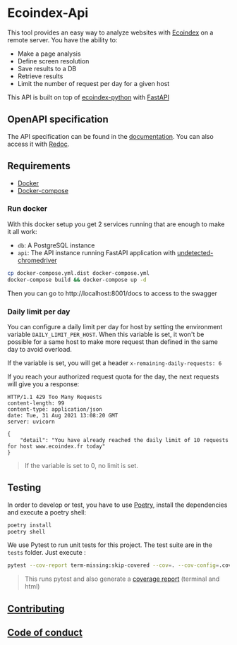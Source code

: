# Ecoindex-Api

This tool provides an easy way to analyze websites with [Ecoindex](http://www.ecoindex.fr) on a remote server. You have the ability to:

- Make a page analysis
- Define screen resolution
- Save results to a DB
- Retrieve results
- Limit the number of request per day for a given host

This API is built on top of [ecoindex-python](https://pypi.org/project/ecoindex/) with [FastAPI](https://fastapi.tiangolo.com/)

## OpenAPI specification

The API specification can be found in the [documentation](docs/openapi.json). You can also access it with [Redoc](https://redocly.github.io/redoc/?url=https://raw.githubusercontent.com/cnumr/ecoindex_api/main/docs/openapi.json).

## Requirements

- [Docker](https://www.docker.com/)
- [Docker-compose](https://docs.docker.com/compose/)

### Run docker

With this docker setup you get 2 services running that are enough to make it all work:

- `db`: A PostgreSQL instance
- `api`: The API instance running FastAPI application with [undetected-chromedriver](https://github.com/ultrafunkamsterdam/undetected-chromedriver)

```bash
cp docker-compose.yml.dist docker-compose.yml
docker-compose build && docker-compose up -d
```

Then you can go to http://localhost:8001/docs to access to the swagger

### Daily limit per day

You can configure a daily limit per day for host by setting the environment variable `DAILY_LIMIT_PER_HOST`. When this variable is set, it won't be possible for a same host to make more request than defined in the same day to avoid overload.

If the variable is set, you will get a header `x-remaining-daily-requests: 6`

If you reach your authorized request quota for the day, the next requests will give you a response:

```http
HTTP/1.1 429 Too Many Requests
content-length: 99
content-type: application/json
date: Tue, 31 Aug 2021 13:08:20 GMT
server: uvicorn

{
    "detail": "You have already reached the daily limit of 10 requests for host www.ecoindex.fr today"
}
```

> If the variable is set to 0, no limit is set.

## Testing

In order to develop or test, you have to use [Poetry](https://python-poetry.org/), install the dependencies and execute a poetry shell:

```bash
poetry install
poetry shell
```

We use Pytest to run unit tests for this project. The test suite are in the `tests` folder. Just execute :

```Bash
pytest --cov-report term-missing:skip-covered --cov=. --cov-config=.coveragerc tests
```

> This runs pytest and also generate a [coverage report](https://pytest-cov.readthedocs.io/en/latest/) (terminal and html)

## [Contributing](CONTRIBUTING.md)

## [Code of conduct](CODE_OF_CONDUCT.md)
